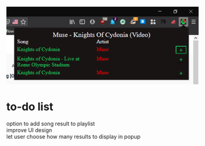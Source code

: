 ![](addify-demo1.png)

# to-do list
option to add song result to playlist\
improve UI design\
let user choose how many results to display in popup
